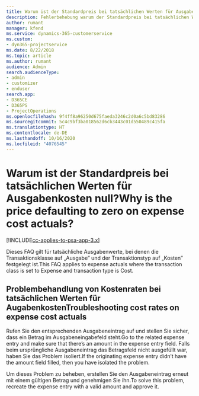 ```yaml
---
title: Warum ist der Standardpreis bei tatsächlichen Werten für Ausgabenkosten null?
description: Fehlerbehebung warum der Standardpreis bei tatsächlichen Werten für Ausgabenkosten null ist.
author: rumant
manager: kfend
ms.service: dynamics-365-customerservice
ms.custom:
- dyn365-projectservice
ms.date: 8/22/2018
ms.topic: article
ms.author: rumant
audience: Admin
search.audienceType:
- admin
- customizer
- enduser
search.app:
- D365CE
- D365PS
- ProjectOperations
ms.openlocfilehash: 9f4ff8a96250d675faeda3246c2d0a6c5bd83286
ms.sourcegitcommit: 5c4c9bf3ba018562d6cb3443c01d550489c415fa
ms.translationtype: HT
ms.contentlocale: de-DE
ms.lasthandoff: 10/16/2020
ms.locfileid: "4076545"
---
```

# <a name="why-is-the-price-defaulting-to-zero-on-expense-cost-actuals"></a><span data-ttu-id="bb835-103">Warum ist der Standardpreis bei tatsächlichen Werten für Ausgabenkosten null?</span><span class="sxs-lookup"><span data-stu-id="bb835-103">Why is the price defaulting to zero on expense cost actuals?</span></span>

[!INCLUDE[cc-applies-to-psa-app-3.x](../includes/cc-applies-to-psa-app-3x.md)]

<span data-ttu-id="bb835-104">Dieses FAQ gilt für tatsächliche Ausgabenwerte, bei denen die Transaktionsklasse auf „Ausgabe” und der Transaktionstyp auf „Kosten” festgelegt ist.</span><span class="sxs-lookup"><span data-stu-id="bb835-104">This FAQ applies to expense actuals where the transaction class is set to Expense and transaction type is Cost.</span></span>

## <a name="troubleshooting-cost-rates-on-expense-cost-actuals"></a><span data-ttu-id="bb835-105">Problembehandlung von Kostenraten bei tatsächlichen Werten für Augabenkosten</span><span class="sxs-lookup"><span data-stu-id="bb835-105">Troubleshooting cost rates on expense cost actuals</span></span>

<span data-ttu-id="bb835-106">Rufen Sie den entsprechenden Ausgabeneintrag auf und stellen Sie sicher, dass ein Betrag im Ausgabeneingabefeld steht.</span><span class="sxs-lookup"><span data-stu-id="bb835-106">Go to the related expense entry and make sure that there’s an amount in the expense entry field.</span></span> <span data-ttu-id="bb835-107">Falls beim ursprüngliche Ausgabeneintrag das Betragsfeld nicht ausgefüllt war, haben Sie das Problem isoliert.</span><span class="sxs-lookup"><span data-stu-id="bb835-107">If the originating expense entry didn’t have the amount field filled, then you have isolated the problem.</span></span>
 
<span data-ttu-id="bb835-108">Um dieses Problem zu beheben, erstellen Sie den Ausgabeneintrag erneut mit einem gültigen Betrag und genehmigen Sie ihn.</span><span class="sxs-lookup"><span data-stu-id="bb835-108">To solve this problem, recreate the expense entry with a valid amount and approve it.</span></span>
